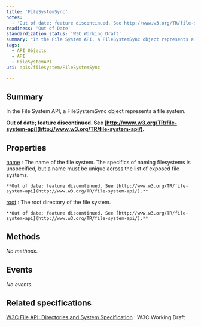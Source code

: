 ```yaml
---
title: 'FileSystemSync'
notes:
  - 'Out of date; feature discontinued. See http://www.w3.org/TR/file-system-api/.'
readiness: 'Out of Date'
standardization_status: 'W3C Working Draft'
summary: "In the File System API, a FileSystemSync object represents a file system.\n"
tags:
  - API_Objects
  - API
  - FileSystemAPI
uri: apis/filesystem/FileSystemSync

---
```

## Summary

In the File System API, a FileSystemSync object represents a file system.

**Out of date; feature discontinued. See [http://www.w3.org/TR/file-system-api](http://www.w3.org/TR/file-system-api/).**

## Properties

[name](/apis/filesystem/FileSystemSync/name)
:   The name of the file system. The specifics of naming filesystems is unspecified, but a name must be unique across the list of exposed file systems.

    **Out of date; feature discontinued. See [http://www.w3.org/TR/file-system-api](http://www.w3.org/TR/file-system-api/).**

[root](/apis/filesystem/FileSystemSync/root)
:   The root directory of the file system.

    **Out of date; feature discontinued. See [http://www.w3.org/TR/file-system-api](http://www.w3.org/TR/file-system-api/).**

## Methods

*No methods.*

## Events

*No events.*

## Related specifications

[W3C File API: Directories and System Specification](http://dev.w3.org/2009/dap/file-system/pub/FileSystem/)
:   W3C Working Draft
